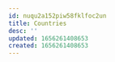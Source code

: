 ```yaml
---
id: nuqu2a152piw58fklfoc2un
title: Countries
desc: ''
updated: 1656261408653
created: 1656261408653
---
```



